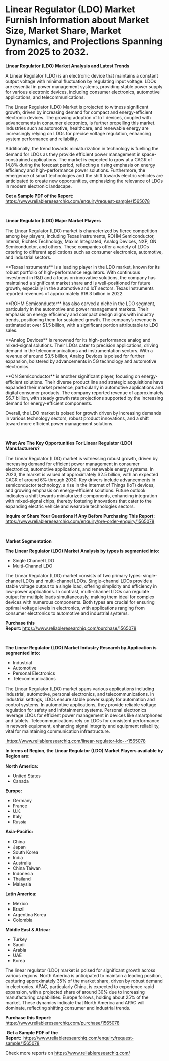 <p><h1>Linear Regulator (LDO) Market Furnish Information about Market Size, Market Share, Market Dynamics, and Projections Spanning from 2025 to 2032.</h1></p><p><strong>Linear Regulator (LDO) Market Analysis and Latest Trends</strong></p>
<p><p>A Linear Regulator (LDO) is an electronic device that maintains a constant output voltage with minimal fluctuation by regulating input voltage. LDOs are essential in power management systems, providing stable power supply for various electronic devices, including consumer electronics, automotive applications, and telecommunications.</p><p>The Linear Regulator (LDO) Market is projected to witness significant growth, driven by increasing demand for compact and energy-efficient electronic devices. The growing adoption of IoT devices, coupled with advancements in consumer electronics, is further propelling this market. Industries such as automotive, healthcare, and renewable energy are increasingly relying on LDOs for precise voltage regulation, enhancing system performance and reliability.</p><p>Additionally, the trend towards miniaturization in technology is fuelling the demand for LDOs as they provide efficient power management in space-constrained applications. The market is expected to grow at a CAGR of 14.8% during the forecast period, reflecting a rising emphasis on energy efficiency and high-performance power solutions. Furthermore, the emergence of smart technologies and the shift towards electric vehicles are anticipated to create new opportunities, emphasizing the relevance of LDOs in modern electronic landscape.</p></p>
<p><strong>Get a Sample PDF of the Report:&nbsp;</strong> <a href="https://www.reliableresearchiq.com/enquiry/request-sample/1565078?utm_campaign=2761&utm_medium=2&utm_source=Github&utm_content=ia&utm_term=23032025&utm_id=linear-regulator-ldo">https://www.reliableresearchiq.com/enquiry/request-sample/1565078</a></p>
<p>&nbsp;</p>
<p><strong>Linear Regulator (LDO) Major Market Players</strong></p>
<p><p>The Linear Regulator (LDO) market is characterized by fierce competition among key players, including Texas Instruments, ROHM Semiconductor, Intersil, Richtek Technology, Maxim Integrated, Analog Devices, NXP, ON Semiconductor, and others. These companies offer a variety of LDOs catering to different applications such as consumer electronics, automotive, and industrial sectors.</p><p>**Texas Instruments** is a leading player in the LDO market, known for its robust portfolio of high-performance regulators. With continuous investment in R&D and a focus on innovative solutions, the company has maintained a significant market share and is well-positioned for future growth, especially in the automotive and IoT sectors. Texas Instruments reported revenues of approximately $18.3 billion in 2022.</p><p>**ROHM Semiconductor** has also carved a niche in the LDO segment, particularly in the automotive and power management markets. Their emphasis on energy efficiency and compact design aligns with industry trends, positioning them for sustained growth. The company’s revenue is estimated at over $1.5 billion, with a significant portion attributable to LDO sales.</p><p>**Analog Devices** is renowned for its high-performance analog and mixed-signal solutions. Their LDOs cater to precision applications, driving demand in the telecommunications and instrumentation sectors. With a revenue of around $3.5 billion, Analog Devices is poised for further expansion, bolstered by advancements in 5G technology and automotive electronics.</p><p>**ON Semiconductor** is another significant player, focusing on energy-efficient solutions. Their diverse product line and strategic acquisitions have expanded their market presence, particularly in automotive applications and digital consumer products. The company reported revenue of approximately $6.7 billion, with steady growth rate projections supported by the increasing demand for energy-efficient components.</p><p>Overall, the LDO market is poised for growth driven by increasing demands in various technology sectors, robust product innovations, and a shift toward more efficient power management solutions.</p></p>
<p>&nbsp;</p>
<p><strong>What Are The Key Opportunities For Linear Regulator (LDO) Manufacturers?</strong></p>
<p><p>The Linear Regulator (LDO) market is witnessing robust growth, driven by increasing demand for efficient power management in consumer electronics, automotive applications, and renewable energy systems. In 2023, the market is valued at approximately $2.5 billion, with an expected CAGR of around 6% through 2030. Key drivers include advancements in semiconductor technology, a rise in the Internet of Things (IoT) devices, and growing emphasis on energy-efficient solutions. Future outlook indicates a shift towards miniaturized components, enhancing integration with mixed-signal chips, thereby fostering innovations that cater to the expanding electric vehicle and wearable technologies sectors.</p></p>
<p><strong>Inquire or Share Your Questions If Any Before Purchasing This Report:</strong> <a href="https://www.reliableresearchiq.com/enquiry/pre-order-enquiry/1565078?utm_campaign=2761&utm_medium=2&utm_source=Github&utm_content=ia&utm_term=23032025&utm_id=linear-regulator-ldo">https://www.reliableresearchiq.com/enquiry/pre-order-enquiry/1565078</a></p>
<p>&nbsp;</p>
<p><strong>Market Segmentation</strong></p>
<p><strong>The Linear Regulator (LDO) Market Analysis by types is segmented into:</strong></p>
<p><ul><li>Single Channel LDO</li><li>Multi-Channel LDO</li></ul></p>
<p><p>The Linear Regulator (LDO) market consists of two primary types: single-channel LDOs and multi-channel LDOs. Single-channel LDOs provide a stable voltage output to a single load, offering simplicity and efficiency in low-power applications. In contrast, multi-channel LDOs can regulate output for multiple loads simultaneously, making them ideal for complex devices with numerous components. Both types are crucial for ensuring optimal voltage levels in electronics, with applications ranging from consumer electronics to automotive and industrial systems.</p></p>
<p><strong>Purchase this Report:&nbsp;</strong><a href="https://www.reliableresearchiq.com/purchase/1565078?utm_campaign=2761&utm_medium=2&utm_source=Github&utm_content=ia&utm_term=23032025&utm_id=linear-regulator-ldo">https://www.reliableresearchiq.com/purchase/1565078</a></p>
<p>&nbsp;</p>
<p><strong>The Linear Regulator (LDO) Market Industry Research by Application is segmented into:</strong></p>
<p><ul><li>Industrial</li><li>Automotive</li><li>Personal Electronics</li><li>Telecommunications</li></ul></p>
<p><p>The Linear Regulator (LDO) market spans various applications including industrial, automotive, personal electronics, and telecommunications. In industrial settings, LDOs ensure stable power supply for automation and control systems. In automotive applications, they provide reliable voltage regulation for safety and infotainment systems. Personal electronics leverage LDOs for efficient power management in devices like smartphones and tablets. Telecommunications rely on LDOs for consistent performance in network equipment, enhancing signal integrity and equipment reliability, vital for maintaining communication infrastructure.</p></p>
<p><a href="https://www.reliableresearchiq.com/linear-regulator-ldo--r1565078?utm_campaign=2761&utm_medium=2&utm_source=Github&utm_content=ia&utm_term=23032025&utm_id=linear-regulator-ldo">&nbsp;https://www.reliableresearchiq.com/linear-regulator-ldo--r1565078</a></p>
<p><strong>In terms of Region, the Linear Regulator (LDO) Market Players available by Region are:</strong></p>
<p>
    <p> <strong> North America: </strong>
        <ul>
            <li>United States</li>
            <li>Canada</li>
        </ul>
        </p> 
    <p> <strong> Europe: </strong>
        <ul>
            <li>Germany</li>
            <li>France</li>
            <li>U.K.</li>
            <li>Italy</li>
            <li>Russia</li>
        </ul>
        </p> 
    <p> <strong> Asia-Pacific: </strong>
        <ul>
            <li>China</li>
            <li>Japan</li>
            <li>South Korea</li>
            <li>India</li>
            <li>Australia</li>
            <li>China Taiwan</li>
            <li>Indonesia</li>
            <li>Thailand</li>
            <li>Malaysia</li>
        </ul>
        </p> 
    <p> <strong> Latin America: </strong>
        <ul>
            <li>Mexico</li>
            <li>Brazil</li>
            <li>Argentina Korea</li>
            <li>Colombia</li>
        </ul>
        </p> 
    <p> <strong> Middle East & Africa: </strong>
        <ul>
            <li>Turkey</li>
            <li>Saudi</li>
            <li>Arabia</li>
            <li>UAE</li>
            <li>Korea</li>
        </ul>
    </p>
    </p>
<p><p>The linear regulator (LDO) market is poised for significant growth across various regions. North America is anticipated to maintain a leading position, capturing approximately 35% of the market share, driven by robust demand in electronics. APAC, particularly China, is expected to experience rapid expansion, with a projected share of around 30% due to increasing manufacturing capabilities. Europe follows, holding about 25% of the market. These dynamics indicate that North America and APAC will dominate, reflecting shifting consumer and industrial trends.</p></p>
<p><strong>Purchase this Report: </strong><a href="https://www.reliableresearchiq.com/purchase/1565078?utm_campaign=2761&utm_medium=2&utm_source=Github&utm_content=ia&utm_term=23032025&utm_id=linear-regulator-ldo">https://www.reliableresearchiq.com/purchase/1565078</a></p>
<p>&nbsp;<strong>Get a Sample PDF of the Report:&nbsp;&nbsp;</strong><a href="https://www.reliableresearchiq.com/enquiry/request-sample/1565078?utm_campaign=2761&utm_medium=2&utm_source=Github&utm_content=ia&utm_term=23032025&utm_id=linear-regulator-ldo">https://www.reliableresearchiq.com/enquiry/request-sample/1565078</a></p>
<p><strong></strong></p>
<p>Check more reports on <a href="https://www.reliableresearchiq.com/?utm_campaign=2761&utm_medium=2&utm_source=Github&utm_content=ia&utm_term=23032025&utm_id=linear-regulator-ldo">https://www.reliableresearchiq.com/</a></p>